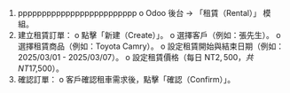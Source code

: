 1.	ppppppppppppppppppppppppp 
o	Odoo 後台 → 「租賃（Rental）」 模組。
2.	建立租賃訂單： 
o	點擊「新建（Create）」。
o	選擇客戶（例如：張先生）。
o	選擇租賃商品（例如：Toyota Camry）。
o	設定租賃開始與結束日期（例如：2025/03/01 - 2025/03/07）。
o	設定租賃價格（每日 NT$2,500，共 NT$17,500）。
3.	確認訂單： 
o	客戶確認租車需求後，點擊「確認（Confirm）」。
